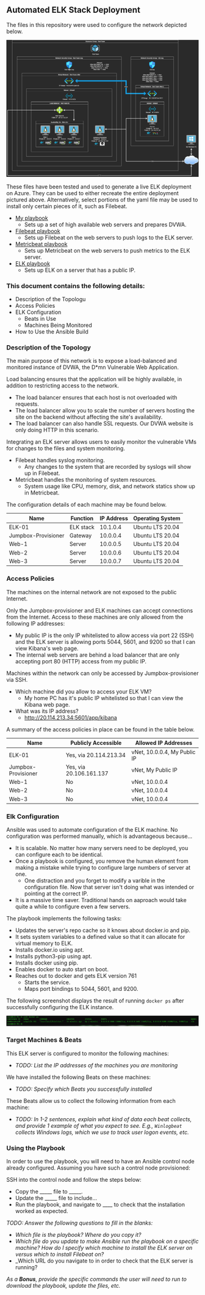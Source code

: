 ## Automated ELK Stack Deployment

The files in this repository were used to configure the network depicted below.

![Unit 13 Diagram](Diagrams/Unit-13-Diagram.png "Unit 13 Diagram")

These files have been tested and used to generate a live ELK deployment on Azure. They can be used to either recreate the entire deployment pictured above. Alternatively, select portions of the yaml file may be used to install only certain pieces of it, such as Filebeat.

  - [My playbook](/Ansible/my-playbook.yml)
    - Sets up a set of high available web servers and prepares DVWA.
  - [Filebeat playbook](/Ansible/filebeat-playbook.yml)
    - Sets up Filebeat on the web servers to push logs to the ELK server.
  - [Metricbeat playbook](/Ansible/metricbeat-playbook.yml)
    - Sets up Metricbeat on the web servers to push metrics to the ELK server.
  - [ELK playbook](/Ansible/elk-playbook.yml)
    - Sets up ELK on a server that has a public IP.


### This document contains the following details:
- Description of the Topologu
- Access Policies
- ELK Configuration
  - Beats in Use
  - Machines Being Monitored
- How to Use the Ansible Build


### Description of the Topology

The main purpose of this network is to expose a load-balanced and monitored instance of DVWA, the D*mn Vulnerable Web Application.

Load balancing ensures that the application will be highly available, in addition to restricting access to the network.
- The load balancer ensures that each host is not overloaded with requests.
- The load balancer allow you to scale the number of servers hosting the site on the backend without affecting the site's availability. 
- The load balancer can also handle SSL requests. Our DVWA website is only doing HTTP in this scenario.

Integrating an ELK server allows users to easily monitor the vulnerable VMs for changes to the files and system monitoring.
- Filebeat handles syslog monitoring.
  - Any changes to the system that are recorded by syslogs will show up in Filebeat.
- Metricbeat handles the monitoring of system resources.
  - System usage like CPU, memory, disk, and network statics show up in Metricbeat.

The configuration details of each machine may be found below.

| Name                | Function | IP Address | Operating System |
|---------------------|----------|------------|------------------|
| ELK-01              | ELK stack | 10.1.0.4  | Ubuntu LTS 20.04 |
| Jumpbox-Provisioner | Gateway  | 10.0.0.4   | Ubuntu LTS 20.04 |
| Web-1               | Server   | 10.0.0.5   | Ubuntu LTS 20.04 |
| Web-2               | Server   | 10.0.0.6   | Ubuntu LTS 20.04 |
| Web-3               | Server   | 10.0.0.7   | Ubuntu LTS 20.04 |


### Access Policies

The machines on the internal network are not exposed to the public Internet. 

Only the Jumpbox-provisioner and ELK machines can accept connections from the Internet. Access to these machines are only allowed from the following IP addresses:
- My public IP is the only IP whitelisted to allow access via port 22 (SSH) and the ELK server is allowing ports 5044, 5601, and 9200 so that I can view Kibana's web page.
- The internal web servers are behind a load balancer that are only accepting port 80 (HTTP) access from my public IP.

Machines within the network can only be accessed by Jumpbox-provisioner via SSH.
- Which machine did you allow to access your ELK VM?
  - My home PC has it's public IP whitelisted so that I can view the Kibana web page.
- What was its IP address?
  - http://20.114.213.34:5601/app/kibana

A summary of the access policies in place can be found in the table below.

| Name     | Publicly Accessible | Allowed IP Addresses |
|----------|---------------------|----------------------|
| ELK-01 | Yes, via 20.114.213.34 | vNet, 10.0.0.4, My Public IP |
| Jumpbox-Provisioner | Yes,  via 20.106.161.137 | vNet, My Public IP |
| Web-1 | No | vNet, 10.0.0.4 |
| Web-2 | No | vNet, 10.0.0.4 |
| Web-3 | No | vNet, 10.0.0.4 |

### Elk Configuration

Ansible was used to automate configuration of the ELK machine. No configuration was performed manually, which is advantageous because...
- It is scalable. No matter how many servers need to be deployed, you can configure each to be identical.
- Once a playbook is configured, you remove the human element from making a mistake while trying to configure large numbers of server at one.
  - One distraction and you forget to modify a varible in the configuration file. Now that server isn't doing what was intended or pointing at the correct IP.
- It is a massive time saver. Traditional hands on aaproach would take quite a while to configure even a few servers.

The playbook implements the following tasks:
- Updates the server's repo cache so it knows about docker.io and pip.
- It sets system variables to a defined value so that it can allocate for virtual memory to ELK.
- Installs docker.io using apt.
- Installs python3-pip using apt.
- Installs docker using pip.
- Enables docker to auto start on boot.
- Reaches out to docker and gets ELK version 761
  - Starts the service.
  - Maps port bindings to 5044, 5601, and 9200.

The following screenshot displays the result of running `docker ps` after successfully configuring the ELK instance.

![docker ps](/Images/docker_ps.jpg)


### Target Machines & Beats
This ELK server is configured to monitor the following machines:
- _TODO: List the IP addresses of the machines you are monitoring_

We have installed the following Beats on these machines:
- _TODO: Specify which Beats you successfully installed_

These Beats allow us to collect the following information from each machine:
- _TODO: In 1-2 sentences, explain what kind of data each beat collects, and provide 1 example of what you expect to see. E.g., `Winlogbeat` collects Windows logs, which we use to track user logon events, etc._


### Using the Playbook
In order to use the playbook, you will need to have an Ansible control node already configured. Assuming you have such a control node provisioned: 

SSH into the control node and follow the steps below:
- Copy the _____ file to _____.
- Update the _____ file to include...
- Run the playbook, and navigate to ____ to check that the installation worked as expected.

_TODO: Answer the following questions to fill in the blanks:_
- _Which file is the playbook? Where do you copy it?_
- _Which file do you update to make Ansible run the playbook on a specific machine? How do I specify which machine to install the ELK server on versus which to install Filebeat on?_
- _Which URL do you navigate to in order to check that the ELK server is running?

_As a **Bonus**, provide the specific commands the user will need to run to download the playbook, update the files, etc._
